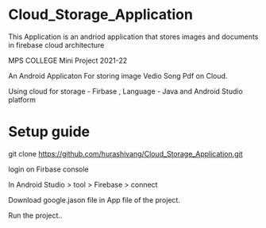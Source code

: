 # Cloud_Storage_Application

This Application is an andriod application that stores images and documents in firebase cloud architecture

MPS COLLEGE  Mini Project  2021-22


An Android Applicaton For storing image Vedio Song Pdf on Cloud.

Using  cloud for storage - Firbase , Language - Java and Android Studio platform

# Setup guide

 git clone https://github.com/hurashivang/Cloud_Storage_Application.git

 login on Firbase console

 In Android Studio > tool > Firebase > connect

 Download google.jason file in App file of the project.

 Run the project..
